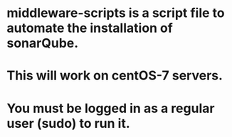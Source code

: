 # middleware-scripts is a script file to automate the installation of sonarQube.
# This will work on centOS-7 servers.
# You must be logged in as a regular user (sudo) to run it.
